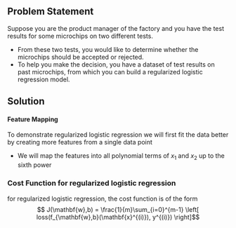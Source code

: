 ## Problem Statement
Suppose you are the product manager of the factory and you have the test results for some microchips on two different tests. 
- From these two tests, you would like to determine whether the microchips should be accepted or rejected. 
- To help you make the decision, you have a dataset of test results on past microchips, from which you can build a regularized logistic regression model.

## Solution

#### Feature Mapping  
To demonstrate regularized logistic regression we will first fit the data better by creating more features from a single data point  
- We will map the features into all polynomial terms of $x_1$ and $x_2$ up to the sixth power 

### Cost Function for regularized logistic regression
for regularized logistic regression, the cost function is of the form
$$  J(\mathbf{w},b) = \frac{1}{m}\sum_{i=0}^{m-1} \left[ loss(f_{\mathbf{w},b}(\mathbf{x}^{(i)}), y^{(i)}) \right]$$
